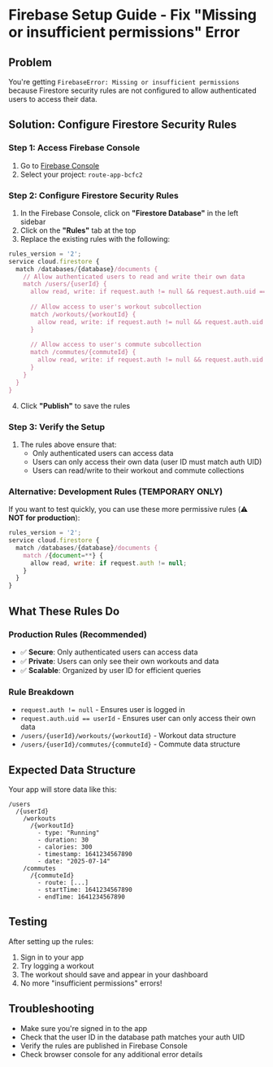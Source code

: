 # Firebase Setup Guide - Fix "Missing or insufficient permissions" Error

## Problem
You're getting `FirebaseError: Missing or insufficient permissions` because Firestore security rules are not configured to allow authenticated users to access their data.

## Solution: Configure Firestore Security Rules

### Step 1: Access Firebase Console
1. Go to [Firebase Console](https://console.firebase.google.com/)
2. Select your project: `route-app-bcfc2`

### Step 2: Configure Firestore Security Rules
1. In the Firebase Console, click on **"Firestore Database"** in the left sidebar
2. Click on the **"Rules"** tab at the top
3. Replace the existing rules with the following:

```javascript
rules_version = '2';
service cloud.firestore {
  match /databases/{database}/documents {
    // Allow authenticated users to read and write their own data
    match /users/{userId} {
      allow read, write: if request.auth != null && request.auth.uid == userId;
      
      // Allow access to user's workout subcollection
      match /workouts/{workoutId} {
        allow read, write: if request.auth != null && request.auth.uid == userId;
      }
      
      // Allow access to user's commute subcollection  
      match /commutes/{commuteId} {
        allow read, write: if request.auth != null && request.auth.uid == userId;
      }
    }
  }
}
```

4. Click **"Publish"** to save the rules

### Step 3: Verify the Setup
1. The rules above ensure that:
   - Only authenticated users can access data
   - Users can only access their own data (user ID must match auth UID)
   - Users can read/write to their workout and commute collections

### Alternative: Development Rules (TEMPORARY ONLY)
If you want to test quickly, you can use these more permissive rules (⚠️ **NOT for production**):

```javascript
rules_version = '2';
service cloud.firestore {
  match /databases/{database}/documents {
    match /{document=**} {
      allow read, write: if request.auth != null;
    }
  }
}
```

## What These Rules Do

### Production Rules (Recommended)
- ✅ **Secure**: Only authenticated users can access data
- ✅ **Private**: Users can only see their own workouts and data
- ✅ **Scalable**: Organized by user ID for efficient queries

### Rule Breakdown
- `request.auth != null` - Ensures user is logged in
- `request.auth.uid == userId` - Ensures user can only access their own data
- `/users/{userId}/workouts/{workoutId}` - Workout data structure
- `/users/{userId}/commutes/{commuteId}` - Commute data structure

## Expected Data Structure
Your app will store data like this:
```
/users
  /{userId}
    /workouts
      /{workoutId}
        - type: "Running"
        - duration: 30
        - calories: 300
        - timestamp: 1641234567890
        - date: "2025-07-14"
    /commutes
      /{commuteId}
        - route: [...]
        - startTime: 1641234567890
        - endTime: 1641234567890
```

## Testing
After setting up the rules:
1. Sign in to your app
2. Try logging a workout
3. The workout should save and appear in your dashboard
4. No more "insufficient permissions" errors!

## Troubleshooting
- Make sure you're signed in to the app
- Check that the user ID in the database path matches your auth UID
- Verify the rules are published in Firebase Console
- Check browser console for any additional error details
